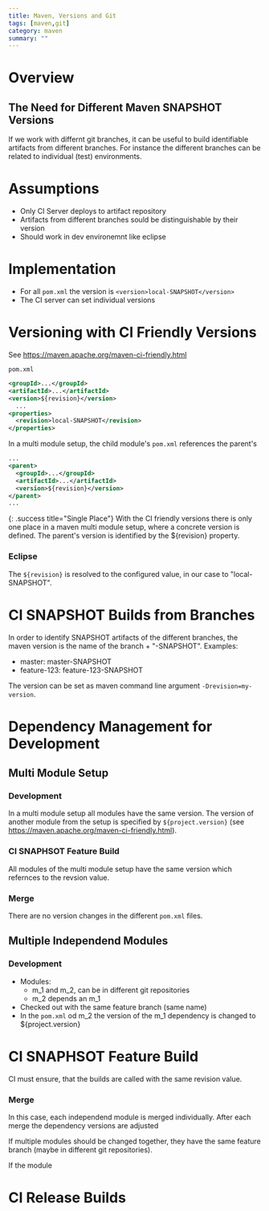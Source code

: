 ```yaml
---
title: Maven, Versions and Git
tags: [maven,git]
category: maven
summary: ""
---
```


# Overview

## The Need for Different Maven SNAPSHOT Versions

If we work with differnt git branches, it can be useful to build identifiable artifacts from different branches. For instance the different branches can be related to individual (test) environments.

# Assumptions

* Only CI Server deploys to artifact repository
* Artifacts from different branches sould be distinguishable by their version
* Should work in dev environemnt like eclipse

# Implementation

* For all `pom.xml` the version is `<version>local-SNAPSHOT</version>`
* The CI server can set individual versions

# Versioning with CI Friendly Versions

See <https://maven.apache.org/maven-ci-friendly.html>

`pom.xml`
~~~xml
<groupId>...</groupId>
<artifactId>...</artifactId>
<version>${revision}</version>
  ...
<properties>
  <revision>local-SNAPSHOT</revision>
</properties>
~~~

In a multi module setup, the child module's `pom.xml` references the parent's

~~~xml
...
<parent>
  <groupId>...</groupId>
  <artifactId>...</artifactId>
  <version>${revision}</version>
</parent>
...
~~~

{: .success title="Single Place"}
With the CI friendly versions there is only one place in a maven multi module setup, where a concrete version is defined. The parent's version is identified by the ${revision} property. 


### Eclipse
The `${revision}` is resolved to the configured value, in our case to "local-SNAPSHOT".

# CI SNAPSHOT Builds from Branches

In order to identify SNAPSHOT artifacts of the different branches, the maven version is the name of the branch + "-SNAPSHOT". Examples:

* master: master-SNAPSHOT
* feature-123: feature-123-SNAPSHOT

The version can be set as maven command line argument `-Drevision=my-version`. 

# Dependency Management for Development

## Multi Module Setup

### Development
In a multi module setup all modules have the same version. The version of another module from the setup is specified by `${project.version}` (see <https://maven.apache.org/maven-ci-friendly.html>).

### CI SNAPHSOT Feature Build
All modules of the multi module setup have the same version which refernces to the revsion value. 

### Merge
There are no version changes in the different `pom.xml` files.

## Multiple Independend Modules

### Development

* Modules: 
  * m_1 and m_2, can be in different git repositories
  * m_2 depends an m_1 
* Checked out with the same feature branch (same name)
* In the `pom.xml` od m_2 the version of the m_1 dependency is changed to ${project.version}

# CI SNAPHSOT Feature Build
CI must ensure, that the builds are called with the same revision value.

### Merge
In this case, each independend module is merged individually. After each merge the dependency versions are adjusted




If multiple modules should be changed together, they have the same feature branch (maybe in different git repositories). 

If the module 



# CI Release Builds
